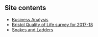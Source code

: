 ## Site contents

- [Business Analysis](business-analysis)
- [Bristol Quality of Life survey for 2017-18](bokeh-bristol/) 
- [Snakes and Ladders](https://gist.github.com/robot-smith/136095b11ca9a1eb4fee13a94b39e0ce)
